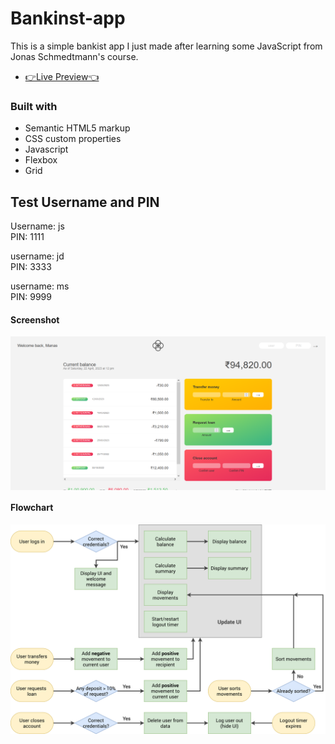# Bankinst-app

This is a simple bankist app I just made after learning some JavaScript from Jonas Schmedtmann's course.

- [👉Live Preview👈](https://manas-shinde.github.io/Bankist-App/)

### Built with

- Semantic HTML5 markup
- CSS custom properties
- Javascript
- Flexbox
- Grid

## Test Username and PIN

Username: js<br>
PIN: 1111<br>

username: jd<br>
PIN: 3333<br>

username: ms<br>
PIN: 9999<br>

#### Screenshot

<p><img align="center" src="Bankist.jpg"/></p>

#### Flowchart

<p><img align="center" src="Bankist-flowchart.png"/></p>
